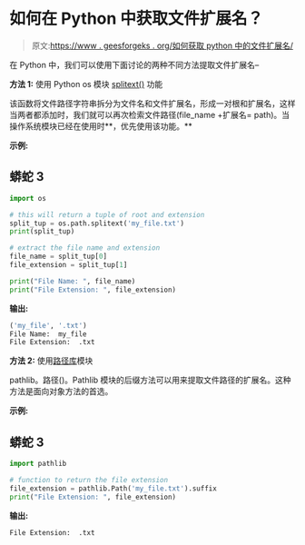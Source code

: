 # 如何在 Python 中获取文件扩展名？

> 原文:[https://www . geesforgeks . org/如何获取 python 中的文件扩展名/](https://www.geeksforgeeks.org/how-to-get-file-extension-in-python/)

在 Python 中，我们可以使用下面讨论的两种不同方法提取文件扩展名–

**方法 1:** 使用 Python os 模块 [splitext()](https://www.geeksforgeeks.org/python-os-path-splitext-method/) 功能

该函数将文件路径字符串拆分为文件名和文件扩展名，形成一对根和扩展名，这样当两者都添加时，我们就可以再次检索文件路径(file_name +扩展名= path)。当操作系统模块已经在使用时**，优先使用该功能。**

**示例:**

## 蟒蛇 3

```py
import os

# this will return a tuple of root and extension
split_tup = os.path.splitext('my_file.txt')
print(split_tup)

# extract the file name and extension
file_name = split_tup[0]
file_extension = split_tup[1]

print("File Name: ", file_name)
print("File Extension: ", file_extension)
```

**输出:**

```py
('my_file', '.txt')
File Name:  my_file
File Extension:  .txt
```

**方法 2:** 使用[路径库](https://www.geeksforgeeks.org/pathlib-module-in-python/)模块

pathlib。路径()。Pathlib 模块的后缀方法可以用来提取文件路径的扩展名。这种方法是面向对象方法的首选。

**示例:**

## 蟒蛇 3

```py
import pathlib

# function to return the file extension
file_extension = pathlib.Path('my_file.txt').suffix
print("File Extension: ", file_extension)
```

**输出:**

```py
File Extension:  .txt
```